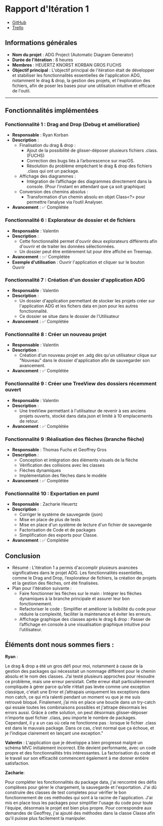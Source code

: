# Rapport d'Itération 1

- [GitHub](https://github.com/Valentxn7/adg_project)
- [Trello](https://trello.com/b/qoNw8Geq/sae-301-adgproject)
## Informations générales

- **Nom du projet** : ADG Project (Automatic Diagram Generator)
- **Durée de l'itération** : 8 heures
- **Membres** : HEUERTZ KNORST KORBAN GROS FUCHS
- **Objectif principal** : L'objectif principal de l'itération était de développer et stabiliser les fonctionnalités essentielles de l'application ADG, notamment le drag & drop, la gestion des projets, et l'exploration des fichiers, afin de poser les bases pour une utilisation intuitive et efficace de l'outil.

---
## Fonctionnalités implémentées

### Fonctionnalité 1 : Drag and Drop (Debug et amélioration)
- **Responsable** : Ryan Korban
- **Description** :
  - Finalisation du drag & drop :
    - Ajout de la possibilité de glisser-déposer plusieurs fichiers .class. (FUCHS)
    - Correction des bugs liés à l’arborescence sur macOS.
    - Résolution du problème empêchant le drag & drop des fichiers .class qui ont un package.
  - Affichage des diagrammes :
    - Intégration de l’affichage des diagrammes directement dans la console. (Pour l'instant en attendant que ça soit graphique)
  - Conversion des chemins absolus :
    - Transformation d’un chemin absolu en objet Class<?> pour permettre l’analyse via l’outil Analyser.
- **Avancement** : ✅ Complétée

### Fonctionnalité 6 : Explorateur de dossier et de fichiers
- **Responsable** : Valentin
- **Description** :
  - Cette fonctionnalité permet d'ouvrir deux explorateurs différents afin d'ouvrir et de traiter les données sélectionnées.
  - Un dossier peut être entièrement lut pour être affiché en Treemap.
- **Avancement** : :✅ Complétée
- **Exemple d'utilisation** :
  Ouvrir l'application et cliquer sur le bouton Ouvrir



### Fonctionnalité 7 : Création d'un dossier d'application ADG
- **Responsable** : Valentin
- **Description** :
  - Un dossier d'application permettant de stocker les projets créer sur l'application ADG et les fichers data en json pour les autres fonctionnalité.
  - Ce dossier se situe dans le dossier de l'Utilisateur
- **Avancement** : ✅ Complétée



### Fonctionnalité 8 : Créer un nouveau projet
- **Responsable** : Valentin
- **Description** :
  - Création d'un nouveau projet en .adg dès qu'un utilisateur clique sur "Nouveau" dans le dossier d'application afin de sauvegarder son avancement.
- **Avancement** : ✅ Complétée



### Fonctionnalité 9 : Créer une TreeView des dossiers récemment ouvert
- **Responsable** : Valentin
- **Description** :
  - Une treeView permettant à l'utilisateur de revenir à ses anciens projets ouverts, stocké dans data.json et limité à 10 emplacements de retour.
- **Avancement** : ✅ Complétée



### Fonctionnalité 9 :Réalisation des flèches (branche flèche)
- **Responsable** :  Thomas Fuchs et Geoffrey Gros
- **Description** :
  - Conception et intégration des éléments visuels de la flèche
  - Vérification des collisions avec les classes
  - Flèches dynamiques
  - Implémentation des flèches dans le modèle
- **Avancement** : ✅ Complétée

### Fonctionnalité 10 : Exportation en puml
- **Responsable** : Zacharie Heuertz
- **Description** :
  - Corriger le système de sauvegarde (json)
  - Mise en place de plus de tests
  - Mise en place d'un système de lecture d'un fichier de sauvegarde
  - Factorisation de Code et de packages
  - Simplification des exports pour Classe.
- **Avancement** :  ✅ Complétée


## Conclusion

- Résumé : L'itération 1 a permis d'accomplir plusieurs avancées significatives dans le projet ADG. Les fonctionnalités essentielles, comme le Drag and Drop, l’explorateur de fichiers, la création de projets et la gestion des flèches, ont été finalisées.
- Plan pour l'itération suivante :
    - Faire fonctionner les flèches sur le main : Intégrer les flèches dynamiques à la branche principale et assurer leur bon fonctionnement.
    - Refactoriser le code : Simplifier et améliorer la lisibilité du code pour réduire la complexité, faciliter la maintenance et éviter les erreurs.
    - Affichage graphique des classes après le drag & drop : Passer de l’affichage en console à une visualisation graphique intuitive pour l’utilisateur.

## Éléments dont nous sommes fiers :

**Ryan** :

Le drag & drop a été un gros défi pour moi, notamment à cause de la gestion des packages qui nécessitait un nommage différent pour le chemin absolu et le nom des classes. J’ai testé plusieurs approches pour résoudre ce problème, mais une erreur persistait.
Cette erreur était particulièrement compliquée à gérer parce qu’elle n’était pas levée comme une exception classique, c'etait une Error et j’attrapais uniquement les exceptions dans mon catch, ce qui m’a ralenti pendant un moment vu que je me suis retrouvé bloqué.
Finalement, j’ai mis en place une boucle dans un try-catch qui essaie toutes les combinaisons possibles et j'attrape désormais les errors aussi. Grâce à cette solution, on peut désormais glisser-déposer n’importe quel fichier .class, peu importe le nombre de packages.
Cependant, il y a un cas où cela ne fonctionne pas : lorsque le fichier .class est dans le mauvais package. Dans ce cas, c’est normal que ça échoue, et je l’indique clairement en lançant une exception."

**Valentin** :
L'application que je développe a bien progressé malgré un schéma MVC initialement incorrect. Elle devient performante, avec un code propre et des fonctionnalités très intéressantes. La factorisation du code et le travail sur son efficacité commencent également à me donner entière satisfaction.


**Zacharie**:

Pour compléter les fonctionnalités du package data, j'ai rencontré des défis complèxes pour gérer le chargement, la sauvegarde et l'exportation.
J'ai dû construire des classes de test completes pour vérifier le bon fonctionnement de ces méthodes qui sont à la racine de l'application.
J'ai mis en place tous les packages pour simplifier l'usage du code pour toute l'équipe, désormais le projet est bien plus propre.
Pour correspondre aux demandes de Geoffrey, j'ai ajouté des méthodes dans la classe Classe afin qu'il puisse plus facilement la manipuler.

